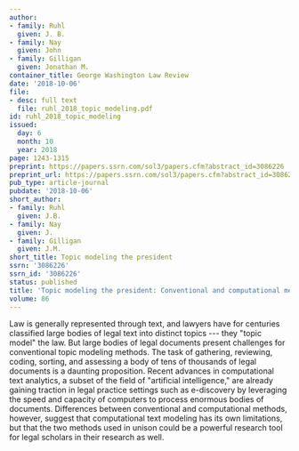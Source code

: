 ```yaml
---
author:
- family: Ruhl
  given: J. B.
- family: Nay
  given: John
- family: Gilligan
  given: Jonathan M.
container_title: George Washington Law Review
date: '2018-10-06'
file:
- desc: full text
  file: ruhl_2018_topic_modeling.pdf
id: ruhl_2018_topic_modeling
issued:
  day: 6
  month: 10
  year: 2018
page: 1243-1315
preprint: https://papers.ssrn.com/sol3/papers.cfm?abstract_id=3086226
preprint_url: https://papers.ssrn.com/sol3/papers.cfm?abstract_id=3086226
pub_type: article-journal
pubdate: '2018-10-06'
short_author:
- family: Ruhl
  given: J.B.
- family: Nay
  given: J.
- family: Gilligan
  given: J.M.
short_title: Topic modeling the president
ssrn: '3086226'
ssrn_id: '3086226'
status: published
title: 'Topic modeling the president: Conventional and computational methods'
volume: 86
---
```

Law is generally represented through text, and lawyers have for centuries classified large bodies of legal text into distinct topics --- they &quot;topic model&quot; the law. But large bodies of legal documents present challenges for conventional topic modeling methods. The task of gathering, reviewing, coding, sorting, and assessing a body of tens of thousands of legal documents is a daunting proposition. Recent advances in computational text analytics, a subset of the field of &quot;artificial intelligence,&quot; are already gaining traction in legal practice settings such as e-discovery by leveraging the speed and capacity of computers to process enormous bodies of documents. Differences between conventional and computational methods, however, suggest that computational text modeling has its own limitations, but that the two methods used in unison could be a powerful research tool for legal scholars in their research as well.
